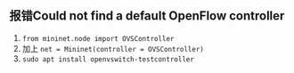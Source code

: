 ## 报错Could not find a default OpenFlow controller

1. `from mininet.node import OVSController`
2. 加上 `net = Mininet(controller = OVSController)`
3. `sudo apt install openvswitch-testcontroller`
